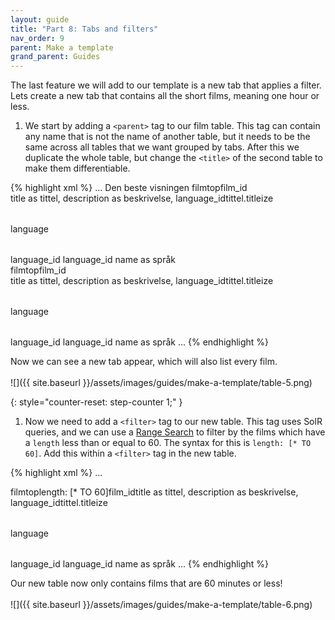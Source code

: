 ```yaml
---
layout: guide
title: "Part 8: Tabs and filters"
nav_order: 9
parent: Make a template
grand_parent: Guides
---
```


The last feature we will add to our template is a new tab that applies a filter. Lets create a new tab that contains all the short films, meaning one hour or less.

1. We start by adding a `<parent>` tag to our film table. This tag can contain any name that is not the name of another table, but it needs to be the same across all tables that we want grouped by tabs. After this we duplicate the whole table, but change the `<title>` of the second table to make them differentiable. 

{% highlight xml %}
...
<view>
    <name>Den beste visningen</name>
    <table> <!-- Our original table showing all films -->
        <name>film</name>
        <parent>top</parent> <!-- "top" is commonly used to group tables at the top of the hierarchy (no parent tables) -->
        <title>Alle filmer</title>
        <primarykey>film_id</primarykey>                    
        <fields>title as tittel, description as beskrivelse, language_id</fields>
        <edit>tittel.titleize</edit>
        <lookup>
            <table>language</table>
            <primarykey>language_id</primarykey>
            <foreignkey>language_id</foreignkey>
            <fields>name as språk</fields>
        </lookup>
    </table>             
    <table> <!-- The new table that will show short films -->
        <name>film</name>
        <parent>top</parent>
        <title>Korte filmer</title>
        <primarykey>film_id</primarykey>                    
        <fields>title as tittel, description as beskrivelse, language_id</fields>
        <edit>tittel.titleize</edit>
        <lookup>
            <table>language</table>
            <primarykey>language_id</primarykey>
            <foreignkey>language_id</foreignkey>
            <fields>name as språk</fields>
        </lookup>
    </table>
...
{% endhighlight %}

Now we can see a new tab appear, which will also list every film.\
<br>
![]({{ site.baseurl }}/assets/images/guides/make-a-template/table-5.png)

{: style="counter-reset: step-counter 1;" }
1. Now we need to add a `<filter>` tag to our new table. This tag uses SolR queries, and we can use a [Range Search](https://solr.apache.org/guide/6_6/the-standard-query-parser.html#TheStandardQueryParser-RangeSearches) to filter by the films which have a `length` less than or equal to 60. The syntax for this is `length: [* TO 60]`. Add this within a `<filter>` tag in the new table.

{% highlight xml %}
...
<table>
    <name>film</name>
    <parent>top</parent>
    <title>Korte filmer</title>
    <filter>length: [* TO 60]</filter> <!-- SolR filter here -->
    <primarykey>film_id</primarykey>                    
    <fields>title as tittel, description as beskrivelse, language_id</fields>    
    <edit>tittel.titleize</edit>
    <lookup>
        <table>language</table>
        <primarykey>language_id</primarykey>
        <foreignkey>language_id</foreignkey>
        <fields>name as språk</fields>
    </lookup>
</table>    
...
{% endhighlight %}

Our new table now only contains films that are 60 minutes or less!\
<br>
![]({{ site.baseurl }}/assets/images/guides/make-a-template/table-6.png)
